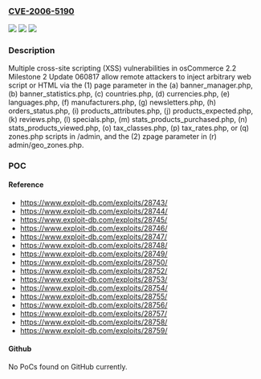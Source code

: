 ### [CVE-2006-5190](https://cve.mitre.org/cgi-bin/cvename.cgi?name=CVE-2006-5190)
![](https://img.shields.io/static/v1?label=Product&message=n%2Fa&color=blue)
![](https://img.shields.io/static/v1?label=Version&message=n%2Fa&color=blue)
![](https://img.shields.io/static/v1?label=Vulnerability&message=n%2Fa&color=brighgreen)

### Description

Multiple cross-site scripting (XSS) vulnerabilities in osCommerce 2.2 Milestone 2 Update 060817 allow remote attackers to inject arbitrary web script or HTML via the (1) page parameter in the (a) banner_manager.php, (b) banner_statistics.php, (c) countries.php, (d) currencies.php, (e) languages.php, (f) manufacturers.php, (g) newsletters.php, (h) orders_status.php, (i) products_attributes.php, (j) products_expected.php, (k) reviews.php, (l) specials.php, (m) stats_products_purchased.php, (n) stats_products_viewed.php, (o) tax_classes.php, (p) tax_rates.php, or (q) zones.php scripts in /admin, and the (2) zpage parameter in (r) admin/geo_zones.php.

### POC

#### Reference
- https://www.exploit-db.com/exploits/28743/
- https://www.exploit-db.com/exploits/28744/
- https://www.exploit-db.com/exploits/28745/
- https://www.exploit-db.com/exploits/28746/
- https://www.exploit-db.com/exploits/28747/
- https://www.exploit-db.com/exploits/28748/
- https://www.exploit-db.com/exploits/28749/
- https://www.exploit-db.com/exploits/28750/
- https://www.exploit-db.com/exploits/28752/
- https://www.exploit-db.com/exploits/28753/
- https://www.exploit-db.com/exploits/28754/
- https://www.exploit-db.com/exploits/28755/
- https://www.exploit-db.com/exploits/28756/
- https://www.exploit-db.com/exploits/28757/
- https://www.exploit-db.com/exploits/28758/
- https://www.exploit-db.com/exploits/28759/

#### Github
No PoCs found on GitHub currently.

